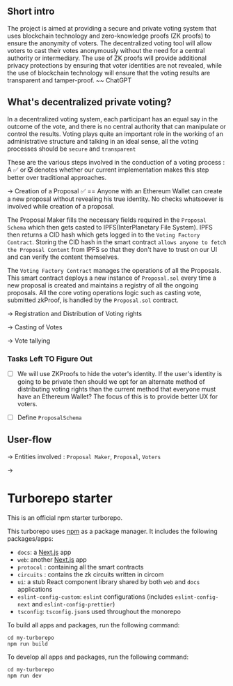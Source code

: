 ## Short intro
The project is aimed at providing a secure and private voting system that uses blockchain technology and zero-knowledge proofs (ZK proofs) to ensure the anonymity of voters. The decentralized voting tool will allow voters to cast their votes anonymously without the need for a central authority or intermediary. The use of ZK proofs will provide additional privacy protections by ensuring that voter identities are not revealed, while the use of blockchain technology will ensure that the voting results are transparent and tamper-proof. ~~ ChatGPT



## What's decentralized private voting?
In a decentralized voting system, each participant has an equal say in the outcome of the vote,
and there is no central authority that can manipulate or control the results.
Voting plays quite an important role in the working of an administrative structure and talking
in an ideal sense, all the voting processes should be `secure` and `transparent`

These are the various steps involved in the conduction of a voting process :
A :white_check_mark: or :negative_squared_cross_mark: denotes whether our current implementation makes
this step better over traditional approaches.

-> Creation of a Proposal  :white_check_mark:
== Anyone with an Ethereum Wallet can create a new proposal without revealing his true identity.
   No checks whatsoever is involved while creation of a proposal.

   The Proposal Maker fills the necessary fields required in the `Proposal Schema` which then gets casted
   to IPFS(InterPlanetary File System).
   IPFS then returns a CID hash which gets logged in to the `Voting Factory Contract`.
   Storing the CID hash in the smart contract `allows anyone to fetch the Proposal Content` from IPFS
   so that they don't have to trust on our UI and can verify the content themselves.

   The `Voting Factory Contract` manages the operations of all the Proposals.
   This smart contract deploys a new instance of `Proposal.sol` every time a new proposal is created
   and maintains a registry of all the ongoing proposals.
   All the core voting operations logic such as casting vote, submitted zkProof, is handled by the `Proposal.sol` contract.

-> Registration and Distribution of Voting rights

-> Casting of Votes

-> Vote tallying




### Tasks Left TO Figure Out
- [ ] We will use ZKProofs to hide the voter's identity. If the user's identity is going to be private
      then should we opt for an alternate method of distributing voting rights than the current method that
      everyone must have an Ethereum Wallet? The focus of this is to provide better UX for voters.
- [ ] Define `ProposalSchema`



## User-flow
-> Entities involved : `Proposal Maker`, `Proposal`,  `Voters`

->






# Turborepo starter

This is an official npm starter turborepo.


This turborepo uses [npm](https://www.npmjs.com/) as a package manager. It includes the following packages/apps:

- `docs`: a [Next.js](https://nextjs.org/) app
- `web`: another [Next.js](https://nextjs.org/) app
- `protocol` : containing all the smart contracts
- `circuits` : contains the zk circuits written in circom
- `ui`: a stub React component library shared by both `web` and `docs` applications
- `eslint-config-custom`: `eslint` configurations (includes `eslint-config-next` and `eslint-config-prettier`)
- `tsconfig`: `tsconfig.json`s used throughout the monorepo

To build all apps and packages, run the following command:

```
cd my-turborepo
npm run build
```

To develop all apps and packages, run the following command:

```
cd my-turborepo
npm run dev
```
